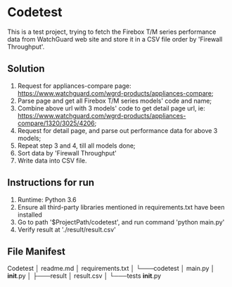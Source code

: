 # Codetest
This is a test project, trying to fetch the Firebox T/M series performance data from WatchGuard web site 
and store it in a CSV file order by 'Firewall Throughput'.

## Solution
1. Request for appliances-compare page: https://www.watchguard.com/wgrd-products/appliances-compare;
2. Parse page and get all Firebox T/M series models' code and name;
3. Combine above url with 3 models' code to get detail page url, ie: https://www.watchguard.com/wgrd-products/appliances-compare/1320/3025/4206;
4. Request for detail page, and parse out performance data for above 3 models;
5. Repeat step 3 and 4, till all models done;
6. Sort data by 'Firewall Throughput'
7. Write data into CSV file.

## Instructions for run
1. Runtime: Python 3.6
2. Ensure all third-party libraries mentioned in requirements.txt have been installed
3. Go to path '$ProjectPath/codetest', and run command 'python main.py'
4. Verify result at './result/result.csv'

## File Manifest
Codetest
│   readme.md
│   requirements.txt
│
└───codetest
    │   main.py
    │   __init__.py
    │
    ├───result
    │       result.csv
    │
    └───tests
            __init__.py
